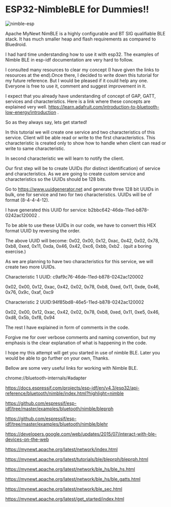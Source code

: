 

# ESP32-NimbleBLE for Dummies!!
![nimble-esp](https://user-images.githubusercontent.com/13729574/200117670-21afcf63-758c-4038-8ccc-cb54e4df8b42.jpg)

Apache MyNewt NimBLE is a highly configurable and BT SIG qualifiable BLE stack. It has much smaller heap and flash requirements as compared to Bluedroid.

I had hard time understanding how to use it with esp32. The examples of Nimble BLE in esp-idf documentation are very hard to follow.

 I consulted many resources to clear my concept (I have given the links to resources at the end).Once there, I decided to write down this tutorial for my future reference. But I would be pleased if it could help any one. Everyone is free to use it, comment and suggest improvement in it.

I expect that you already have understanding of concept of GAP, GATT, services and characteristics. Here is a link where these concepts are explained very well. https://learn.adafruit.com/introduction-to-bluetooth-low-energy/introduction .

So as they always say, lets get started!

In this tutorial we will create one service and two characteristics of this service.
Client will be able read or write to the first characteristics. This characteristic is created only to show how to handle when client can read or write to same characteristic.

In second characteristic we will learn to notify the client.

Our first step will be to create UUIDs (for distinct identification) of service and characteristics. As we are going to create custom service and characteristics so the UUIDs should be 128 bits.  

Go to https://www.uuidgenerator.net and generate three 128 bit UUIDs in bulk, one  for service and two for two characteristics. UUIDs will be of format (8-4-4-4-12).

I have generated this UUID for service:  b2bbc642-46da-11ed-b878-0242ac120002 .


To be able to use these UUIDs in our code, we have to convert this HEX format UUID  by reversing the order. 

The above UUID will become:
 0x02, 0x00, 0x12, 0xac, 0x42, 0x02, 0x78, 0xb8, 0xed, 0x11, 0xda, 0x46, 0x42, 0xc6, 0xbb, 0xb2 . (quit a boring exercise.)

 As we are planning to have two characteristics for this service, we will create two more UUIDs.

 Characteristic 1 UUID: c9af9c76-46de-11ed-b878-0242ac120002

 0x02, 0x00, 0x12, 0xac, 0x42, 0x02, 0x78, 0xb8, 0xed, 0x11, 0xde, 0x46, 0x76, 0x9c, 0xaf, 0xc9


 Characteristic 2 UUID:94f85bd8-46e5-11ed-b878-0242ac120002

 0x02, 0x00, 0x12, 0xac, 0x42, 0x02, 0x78, 0xb8, 0xed, 0x11, 0xe5, 0x46, 0xd8, 0x5b, 0xf8, 0x94
 

The rest I have explained in form of comments in the code.

Forgive me for over verbose comments and naming convention, but my emphasis is the clear explanation of what is happening in the code.

I hope my this attempt will get you started in use of nimble BLE. Later you would be able to go further on your own, Thanks.

Bellow are some very useful links for working with Nimble BLE.

chrome://bluetooth-internals/#adapter 

https://docs.espressif.com/projects/esp-idf/en/v4.3/esp32/api-reference/bluetooth/nimble/index.html?highlight=nimble

https://github.com/espressif/esp-idf/tree/master/examples/bluetooth/nimble/bleprph

https://github.com/espressif/esp-idf/tree/master/examples/bluetooth/nimble/blehr

https://developers.google.com/web/updates/2015/07/interact-with-ble-devices-on-the-web 

https://mynewt.apache.org/latest/network/index.html 

https://mynewt.apache.org/latest/tutorials/ble/bleprph/bleprph.html 

https://mynewt.apache.org/latest/network/ble_hs/ble_hs.html 

https://mynewt.apache.org/latest/network/ble_hs/ble_gatts.html 

https://mynewt.apache.org/latest/network/ble_sec.html 

https://mynewt.apache.org/latest/get_started/index.html 


